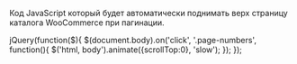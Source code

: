 Код JavaScript который будет автоматически поднимать верх страницу каталога WooCommerce при пагинации.


jQuery(function($){
    $(document.body).on('click', '.page-numbers', function(){
        $('html, body').animate({scrollTop:0}, 'slow');
    });
});
